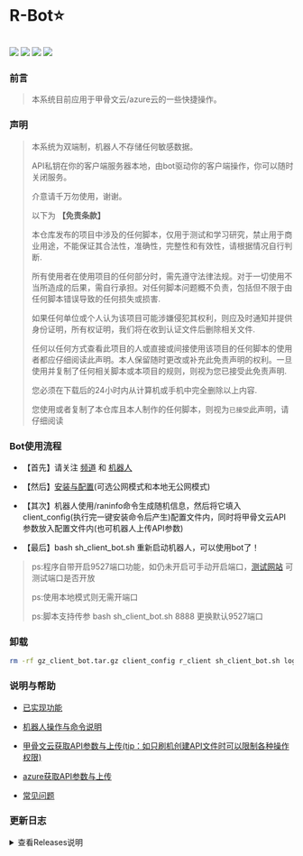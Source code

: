# <p align="left">R-Bot⭐</p>
<p align="left">
  <a href="https://t.me/apchyo"><img src="https://img.shields.io/static/v1?label=%E7%BE%A4%E7%BB%84&message=telegram&color=brightgreen"/></a>
  <a href="https://t.me/agentONE_R"><img src="https://img.shields.io/static/v1?label=%E9%A2%91%E9%81%93&message=telegram&color=blueviolet"/></a>
  <a href="https://t.me/radiance_helper_bot"><img src="https://img.shields.io/static/v1?label=%E6%9C%BA%E5%99%A8%E4%BA%BA&message=telegram&color=red"/></a>
 <img src="https://img.shields.io/github/stars/semicons/java_oci_manage.svg?style=flat-square&label=Stars&logo=github"/>
</p>

### 前言
> 本系统目前应用于甲骨文云/azure云的一些快捷操作。
> 
### 声明
> 
> 本系统为双端制，机器人不存储任何敏感数据。
> 
> API私钥在你的客户端服务器本地，由bot驱动你的客户端操作，你可以随时关闭服务。
> 
> 介意请千万勿使用，谢谢。
>
> 以下为 **【免责条款】**
> 
> 本仓库发布的项目中涉及的任何脚本，仅用于测试和学习研究，禁止用于商业用途，不能保证其合法性，准确性，完整性和有效性，请根据情况自行判断.
>
> 所有使用者在使用项目的任何部分时，需先遵守法律法规。对于一切使用不当所造成的后果，需自行承担。对任何脚本问题概不负责，包括但不限于由任何脚本错误导致的任何损失或损害.
>
> 如果任何单位或个人认为该项目可能涉嫌侵犯其权利，则应及时通知并提供身份证明，所有权证明，我们将在收到认证文件后删除相关文件.
>
> 任何以任何方式查看此项目的人或直接或间接使用该项目的任何脚本的使用者都应仔细阅读此声明。本人保留随时更改或补充此免责声明的权利。一旦使用并复制了任何相关脚本或本项目的规则，则视为您已接受此免责声明.
>
> 您必须在下载后的24小时内从计算机或手机中完全删除以上内容.
>
> 您使用或者复制了本仓库且本人制作的任何脚本，则视为`已接受`此声明，请仔细阅读

### Bot使用流程

- 【首先】请关注 [频道](https://t.me/agentONE_R) 和 [机器人](https://t.me/radiance_helper_bot)

- 【然后】[安装与配置](https://github.com/semicons/java_oci_manage/blob/main/md/install.md)(可选公网模式和本地无公网模式)

- 【其次】机器人使用/raninfo命令生成随机信息，然后将它填入client_config(执行完一键安装命令后产生)配置文件内，同时将甲骨文云API参数放入配置文件内(也可机器人上传API参数)

- 【最后】bash sh_client_bot.sh 重新启动机器人，可以使用bot了！

> ps:程序自带开启9527端口功能，如仍未开启可手动开启端口，[测试网站](https://port.ping.pe) 可测试端口是否开放
>
> ps:使用本地模式则无需开端口
> 
> ps:脚本支持传参 bash sh_client_bot.sh 8888 更换默认9527端口

### 卸载
```bash
rm -rf gz_client_bot.tar.gz client_config r_client sh_client_bot.sh log_r_client.log debug-*.log
```


### 说明与帮助
- [已实现功能](https://github.com/semicons/java_oci_manage/blob/main/md/function.md)

- [机器人操作与命令说明](https://github.com/semicons/java_oci_manage/blob/main/md/BOT-README.md)

- [甲骨文云获取API参数与上传(tip：如只刷机创建API文件时可以限制各种操作权限)](https://github.com/semicons/java_oci_manage/blob/main/md/oracle.md)

- [azure获取API参数与上传](https://github.com/semicons/java_oci_manage/blob/main/md/azure.md)

- [常见问题](https://t.me/agentONE_R/41)



### 更新日志
<details>
<summary>查看Releases说明</summary>
 
> 持续证明该项目仍然存活


</details>

